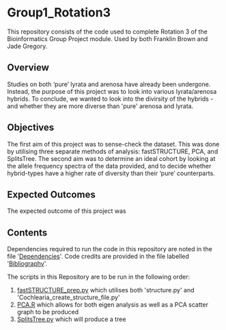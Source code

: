 # Group1_Rotation3
This repository consists of the code used to complete Rotation 3 of the Bioinformatics Group Project module. Used by both Franklin Brown and Jade Gregory.

## Overview
Studies on both ‘pure’ lyrata and arenosa have already been undergone. Instead, the purpose of this project was to look into various lyrata/arenosa hybrids. To conclude, we wanted to look into the divirsity of the hybrids - and whether they are more diverse than 'pure' arenosa and lyrata.

## Objectives
The first aim of this project was to sense-check the dataset. This was done by utilising three separate methods of analysis: fastSTRUCTURE, PCA, and SplitsTree. The second aim was to determine an ideal cohort by looking at the allele frequency spectra of the data provided, and to decide whether hybrid-types have a higher rate of diversity than their ‘pure’ counterparts.

## Expected Outcomes
The expected outcome of this project was

## Contents
Dependencies required to run the code in this repository are noted in the file '[Dependencies]()'. Code credits are provided in the file labelled '[Bibliography]()'.

The scripts in this Repository are to be run in the following order:
1) [fastSTRUCTURE_prep.py]() which utilises both 'structure.py' and 'Cochlearia_create_structure_file.py'
2) [PCA.R](PCA.R) which allows for both eigen analysis as well as a PCA scatter graph to be produced
4) [SplitsTree.py]() which will produce a tree

